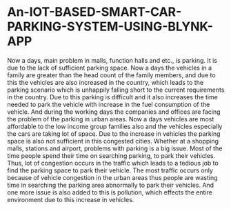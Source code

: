 # An-IOT-BASED-SMART-CAR-PARKING-SYSTEM-USING-BLYNK-APP
Now a days, main problem in malls, function halls and etc., is parking. It is due to the lack of sufficient parking space. Now a days the vehicles in a family are greater than the head count of the family members, and due to this the vehicles are also increased in the country, which leads to the parking scenario which is unhappily falling short to the current requirements in the country. Due to this parking is difficult and it also increases the time needed to park the vehicle with increase in the fuel consumption of the vehicle. And during the working days the companies and offices are facing the problem of the parking in urban areas. Now a days vehicles are most affordable to the low income group families also and the vehicles especially the cars are taking lot of space. Due to the increase in vehicles the parking space is also not sufficient in this congested cities. Whether at a shopping malls, stations and airport, problems with parking is a big issue. Most of the time people spend their time on searching parking, to park their vehicles. Thus, lot of congestion occurs in the traffic which leads to a tedious job to find the parking space to park their vehicle. The most traffic occurs only because of vehicle congestion in the urban areas thus people are wasting time in searching the parking area abnormally to park their vehicles. And one more issue is also added to this is pollution, which effects the entire environment due to this increase in vehicles.
